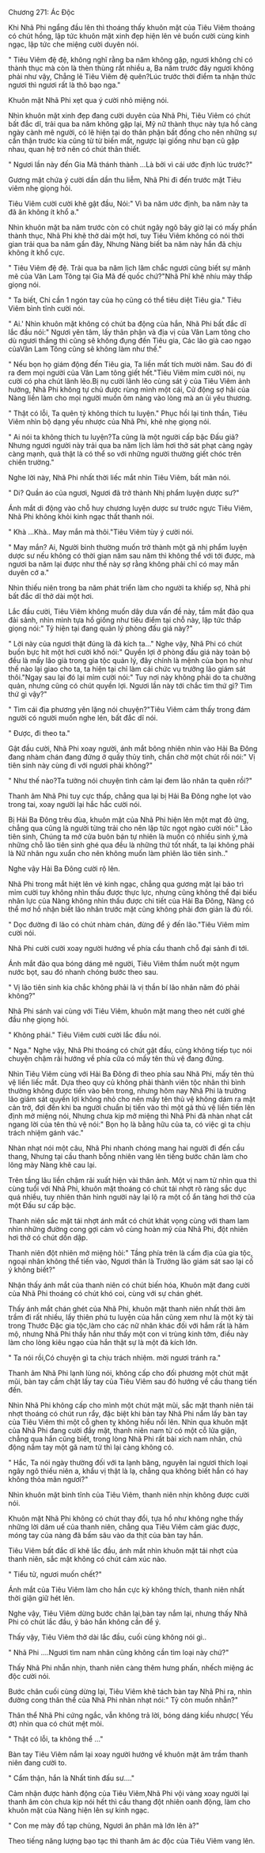 




Chương 271: Ác Độc


Khi Nhã Phi ngẩng đầu lên thì thoáng thấy khuôn mặt của Tiêu Viêm thoáng có chút hồng, lập tức khuôn mặt xinh đẹp hiện lên vẻ buồn cười cùng kinh ngạc, lập tức che miệng cười duyên nói.

" Tiêu Viêm đệ đệ, không nghĩ rằng ba năm không gặp, ngươi không chỉ có thành thục mà còn là thèn thùng rất nhiều a, Ba năm trước đây ngươi không phải như vậy, Chẳng lẽ Tiêu Viêm đệ quên?Lúc trước thời điểm ta nhận thức ngươi thì ngươi rất là thô bạo nga."

Khuôn mặt Nhã Phi xẹt qua ý cười nhỏ miệng nói.

Nhìn khuôn mặt xinh đẹp đang cười duyên của Nhã Phi, Tiêu Viêm có chút bất đắc dĩ, trải qua ba năm không gặp lại, Mỹ nữ thành thục này tựa hồ càng ngày cành mê người, có lẽ hiện tại do thân phận bất đồng cho nên những sự cẩn thận trước kia cũng từ từ biến mất, ngược lại giống như bạn cũ gặp nhau, quan hệ trở nên có chút thân thiết.

" Ngươi lần này đến Gia Mã thánh thành …Là bởi vì cái ước định lúc trước?"

Gương mặt chứa ý cười dần dần thu liễm, Nhã Phi đi đến trước mặt Tiêu viêm nhẹ giọng hỏi.

Tiêu Viêm cười cười khẽ gật đầu, Nói:" Vì ba năm ước định, ba năm này ta đã ăn không ít khổ a."

Nhìn khuôn mặt ba năm trước còn có chút ngây ngô bây giờ lại có mấy phần thành thục, Nhã Phi khẽ thở dài một hơi, tuy Tiêu Viêm không có nói thời gian trải qua ba năm gần đây, Nhưng Nàng biết ba năm này hắn đã chịu không ít khổ cực.

" Tiêu Viêm đệ đệ. Trải qua ba năm lịch lãm chắc ngươi cũng biết sự mãnh mẽ của Vân Lam Tông tại Gia Mã đế quốc chứ?"Nhã Phĩ khẽ nhíu mày thấp giọng nói.

" Ta biết, Chỉ cần 1 ngón tay của họ cũng có thể tiêu diệt Tiêu gia." Tiêu Viêm bình tĩnh cười nói.

" Ai.' Nhìn khuôn mặt không có chút ba động của hắn, Nhã Phi bất đắc dĩ lắc đầu nói:" Ngươi yên tâm, lấy thân phận và địa vị của Vân Lam tông cho dù ngươi thắng thì cũng sẽ không đụng đến Tiêu gia, Các lão già cao ngạo củaVân Lam Tông cũng sẽ không làm như thế."

" Nếu bọn họ giám động đến Tiêu gia, Ta liền mất tích mười năm. Sau đó đi ra đem mọi người của Vân Lam tông giết hết."Tiêu Viêm mỉm cười nói, nụ cười có pha chút lãnh lẽo.Bị nụ cười lãnh lẽo cùng sát ý của Tiêu Viêm ảnh hưởng, Nhã Phi không tự chủ được rùng mình một cái, Cử động sợ hãi của Nàng liền làm cho mọi người muốn ôm nàng vào lòng mà an ủi yêu thương.

" Thật có lỗi, Ta quên tỷ không thích tu luyện." Phục hồi lại tinh thần, Tiêu Viêm nhìn bộ dạng yếu nhược của Nhã Phi, khẽ nhẹ giọng nói.

" Ai nói ta không thích tu luyện?Ta cũng là một người cấp bậc Đấu giả? Nhưng ngươi người này trải qua ba năm lịch lãm hơi thở sát phạt càng ngày càng mạnh, quả thật là có thể so với những người thường giết chóc trên chiến trường."

Nghe lời này, Nhã Phi nhất thời liếc mắt nhìn Tiêu Viêm, bất mãn nói.

" Di? Quần áo của ngươi, Ngươi đã trở thành Nhị phẩm luyện dược sư?"

Ánh mắt di động vào chỗ huy chương luyện dược sư trước ngực Tiêu Viêm, Nhã Phi không khỏi kinh ngạc thất thanh nói.

" Khà …Khà.. May mắn mà thôi."Tiêu Viêm tùy ý cười nói.

" May mắn? Ai, Người bình thường muốn trở thành một gã nhị phẩm luyện dược sư nếu không có thời gian năm sau năm thì không thể với tới được, mà ngươi ba năm lại được như thế này sợ rằng không phải chỉ có may mắn duyên cớ a."

Nhìn thiếu niên trong ba năm phát triển làm cho người ta khiếp sợ, Nhã phi bất đắc dĩ thở dài một hơi.

Lắc đầu cười, Tiêu Viêm không muốn dây dưa vấn đề này, tầm mắt đảo qua đải sảnh, nhìn mình tựa hồ giống như tiêu điểm tại chỗ này, lập tức thấp giọng nói:" Tỷ hiện tại đang quản lý phòng đấu giá này?"

" Lời này của ngươi thật đúng là đả kích ta…" Nghe vậy, Nhã Phi có chút buồn bực hít một hơi cười khổ nói:" Quyền lợi ở phòng đấu giá này toàn bộ đều là mấy lão già trong gia tộc quản lý, đây chính là mệnh của bọn họ như thế nào lại giao cho ta, ta hiện tại chỉ làm cái chức vụ trưởng lão giám sát thôi."Ngay sau lại đó lại mỉm cười nói:" Tuy nơi này không phải do ta chưởng quản, nhưng cũng có chút quyền lợi. Ngươi lần này tới chắc tìm thứ gì? Tìm thứ gì vậy?"

" Tìm cái địa phương yên lặng nói chuyện?"Tiêu Viêm cảm thấy trong đám người có người muốn nghe lén, bất đắc dĩ nói.

" Được, đi theo ta."

Gật đầu cười, Nhã Phi xoay người, ánh mắt bông nhiên nhìn vào Hải Ba Đông đang nhàm chán đang đứng ở quầy thủy tinh, chần chờ một chút rồi nói:" Vị tiên sinh này cùng đi với ngươi phải không?"

" Như thế nào?Ta tưởng nói chuyện tình cảm lại đem lão nhân ta quên rồi?"

Thanh âm Nhã Phi tuy cực thấp, chẳng qua lại bị Hải Ba Đông nghe lọt vào trong tai, xoay người lại hắc hắc cười nói.

Bị Hải Ba Đông trêu đùa, khuôn mặt của Nhã Phi hiện lên một mạt đỏ ửng, chẳng qua cũng là người từng trải cho nên lập tức ngọt ngào cười nói:" Lão tiên sinh, Chúng ta mở cửa buôn bán tự nhiên là muốn có nhiều sinh ý,mà những chỗ lão tiên sinh ghé qua đều là những thứ tốt nhất, ta lại không phải là Nữ nhân ngu xuẩn cho nên không muốn làm phìên lão tiên sinh.."

Nghe vậy Hải Ba Đông cười rộ lên.

Nhã Phi trong mắt hiệt lên vẻ kinh ngạc, chẳng qua gương mặt lại bảo trì mỉm cười tuy không nhìn thấu được thực lực, nhưng cũng không thể đại biểu nhãn lực của Nàng không nhìn thấu được chi tiết của Hải Ba Đông, Nàng có thể mơ hồ nhận biết lão nhân trước mặt cũng không phải đơn giản là đủ rồi.

" Dọc đường đi lão có chút nhàm chán, đừng để ý đến lão."Tiêu Viêm mỉm cười nói.

Nhã Phi cười cười xoay người hướng về phía cầu thanh chỗ đại sảnh đi tới.

Ánh mắt đảo qua bóng dáng mê người, Tiêu Viêm thầm nuốt một ngụm nước bọt, sau đó nhanh chóng bước theo sau.

" Vị lão tiên sinh kia chắc không phải là vị thần bí lão nhân năm đó phải không?"

Nhã Phi sánh vai cùng với Tiêu Viêm, khuôn mặt mang theo nét cười ghé đầu nhẹ giọng hỏi.

" Không phải." Tiêu Viêm cười cười lắc đầu nói.

" Nga." Nghe vậy, Nhã Phi thoáng có chút gật đầu, cũng không tiếp tục nói chuyện chậm rãi hướng về phía cữa có mấy tên thủ vệ đang đứng.

Nhìn Tiêu Viêm cùng với Hải Ba Đông đi theo phía sau Nhã Phi, mấy tên thủ vệ liền liếc mắt. Dựa theo quy củ không phải thành viên tộc nhân thì bình thường không được tiến vào bên trong, nhưng hôm nay Nhã Phi là trưởng lão giám sát quyền lợi không nhỏ cho nên mấy tên thủ vệ không dám ra mặt cản trở, đợi đến khi ba người chuẩn bị tiến vào thì một gã thủ vệ liền tiến lên định mở miệng nói, Nhưng chưa kịp mở miệng thì Nhã Phi đã nhàn nhạt cắt ngang lời của tên thủ vệ nói:" Bọn họ là bằng hữu của ta, có việc gì ta chịu trách nhiệm gánh vác."

Nhàn nhạt nói một câu, Nhã Phi nhanh chóng mang hai người đi đến cầu thang, Nhưng tại cầu thanh bỗng nhiên vang lên tiếng bước chân làm cho lông mày Nàng khẽ cau lại.

Trên tầng lâu liền chậm rãi xuất hiện vài thân ảnh. Một vị nam tử nhìn qua thì cùng tuổi với Nhã Phi, khuôn mặt thoáng có chút tái nhợt rõ ràng sắc dục quá nhiều, tuy nhiên thân hình người này lại lộ ra một cổ ẩn tàng hơi thở của một Đấu sư cấp bậc.

Thanh niên sắc mặt tái nhợt ánh mắt có chút khát vọng cùng với tham lam nhìn những đường cong gợi cảm vô cùng hoàn mỹ của Nhã Phi, đột nhiên hơi thở có chút dồn dập.

Thanh niên đột nhiên mở miệng hỏi:" Tầng phía trên là cấm địa của gia tộc, ngoại nhân không thể tiến vào, Ngươi thân là Trưởng lão giám sát sao lại cố ý không biết?"

Nhận thấy ánh mắt của thanh niên có chút biến hóa, Khuôn mặt đang cười của Nhã Phi thoáng có chút khó coi, cùng với sự chán ghét.

Thấy ánh mắt chán ghét của Nhã Phi, khuôn mặt thanh niên nhất thời âm trầm đi rất nhiều, lấy thiên phú tu luyện của hắn cũng xem như là một kỳ tài trong Thước Đặc gia tộc,làm cho các nữ nhân khác đối với hắm rất là hâm mộ, nhưng Nhã Phi thấy hắn như thấy một con vi trùng kinh tởm, điều này làm cho lòng kiêu ngạo của hắn thật sự là một đả kích lớn.

" Ta nói rồi,Có chuyện gì ta chịu trách nhiệm. mời ngươi tránh ra."

Thanh âm Nhã Phi lạnh lùng nói, không cấp cho đối phương một chút mặt mũi, bàn tay cầm chặt lấy tay của Tiêu Viêm sau đó hướng về cầu thang tiến đến.

Nhìn Nhã Phi không cấp cho mình một chút mặt mũi, sắc mặt thanh niên tái nhợt thoáng có chút run rẩy, đặc biệt khi bàn tay Nhã Phi nắm lấy bàn tay của Tiêu Viêm thì một cỗ ghen tỵ không hiểu nổi lên. Nhìn qua khuôn mặt của Nhã Phi đang cười đầy mặt, thanh niên nam tử có một cỗ lửa giận, chẳng qua hắn cũng biết, trong lòng Nhã Phi rất bài xích nam nhân, chủ động nắm tay một gã nam tử thì lại càng không có.

" Hắc, Ta nói ngày thường đối với ta lạnh băng, nguyên lai ngươi thích loại ngây ngô thiếu niên a, khẩu vị thật là lạ, chẳng qua không biết hắn có hay không thỏa mãn ngươi?"

Nhìn khuôn mặt bình tĩnh của Tiêu Viêm, thanh niên nhịn không được cười nói.

Khuôn mặt Nhã Phi không có chút thay đổi, tựa hồ như không nghe thấy những lời dâm uế của thanh niên, chẳng qua Tiêu Viêm cảm giác được, móng tay của nàng đã bấm sâu vào da thịt của bàn tay hắn.

Tiêu Viêm bất đắc dĩ khẽ lắc đầu, ánh mắt nhìn khuôn mặt tái nhợt của thanh niên, sắc mặt không có chút cảm xúc nào.

" Tiểu tử, ngươi muốn chết?"

Ánh mắt của Tiêu Viêm làm cho hắn cực kỳ không thích, thanh niên nhất thời giận giữ hét lên.

Nghe vậy, Tiêu Viêm dừng bước chân lại,bàn tay nắm lại, nhưng thấy Nhã Phi có chút lắc đầu, ý bảo hắn không cần để ý.

Thấy vậy, Tiêu Viêm thở dài lắc đầu, cuối cùng không nói gì..

" Nhã Phi ….Ngươi tìm nam nhân cũng không cần tìm loại này chứ?"

Thấy Nhã Phi nhẫn nhịn, thanh niên càng thêm hưng phấn, nhếch miệng ác độc cười nói.

Bước chân cuối cùng dừng lại, Tiêu Viêm khẽ tách bàn tay Nhã Phi ra, nhìn đường cong thân thể của Nhã Phi nhàn nhạt nói:" Tỷ còn muốn nhẫn?"

Thân thể Nhã Phi cứng ngắc, vẫn không trả lời, bóng dáng kiều nhược( Yếu ớt) nhìn qua có chút mệt mỏi.

" Thật có lỗi, ta không thể …"

Bàn tay Tiêu Viêm nắm lại xoay người hướng về khuôn mặt âm trầm thanh niên đang cười to.

" Cẩm thận, hắn là Nhất tinh đấu sư…."

Cảm nhận được hành động của Tiêu Viêm,Nhã Phi vội vàng xoay người lại thanh âm còn chưa kịp nói hết thì cầu thang đột nhiên oanh động, làm cho khuôn mặt của Nàng hiện lên sự kinh ngạc.

" Con mẹ mày đồ tạp chủng, Ngươi ăn phân mà lớn lên à?"

Theo tiếng năng lượng bạo tạc thì thanh âm ác độc của Tiêu Viêm vang lên.




